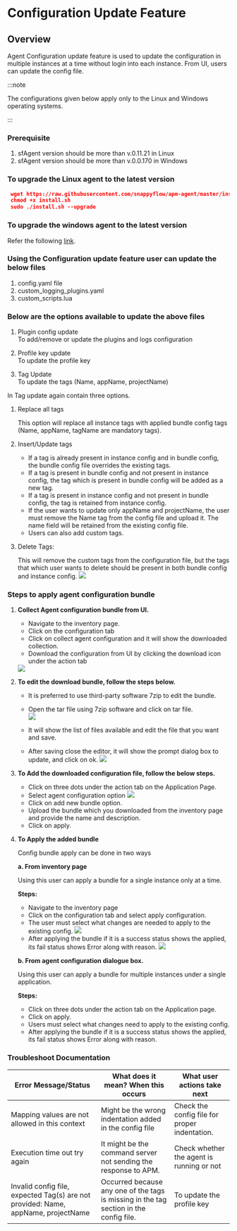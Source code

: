 #  Configuration Update Feature 

## Overview

Agent Configuration update feature is used to update the configuration in multiple instances at a time without login into each instance. From UI, users can update the config file. 

:::note

The configurations given below apply only to the Linux and Windows operating systems.

:::

### Prerequisite

1. sfAgent version should be more than v.0.11.21 in Linux
2. sfAgent version should be more than v.0.0.170 in Windows


### To upgrade the Linux agent to the latest version  

   ```json
    wget https://raw.githubusercontent.com/snappyflow/apm-agent/master/install.sh -O install.sh  
    chmod +x install.sh   
    sudo ./install.sh --upgrade 
   ```
### To upgrade the windows agent to the latest version  
Refer the following [link](/docs/selfhosted-turbo/Integrations/os/windows/sfagent_windows).


### Using the Configuration update feature user can update the below files 

1. config.yaml file 
2. custom_logging_plugins.yaml 
3. custom_scripts.lua

### Below are the options available to update the above files 

1. Plugin config update  
   To add/remove or update the plugins and logs configuration 

2. Profile key update   
   To update the profile key  

3. Tag Update   
   To update the tags (Name, appName, projectName) 

In Tag update again contain three options. 

1. Replace all tags  

    This option will replace all instance tags with applied bundle config tags (Name, appName, tagName are mandatory tags).    
2. Insert/Update tags 

    - If a tag is already present in instance config and in bundle config, the bundle config file overrides the existing tags. 
    - If a tag is present in bundle config and not present in instance config, the tag which is present in bundle config will be added as a new tag. 
    - If a tag is present in instance config and not present in bundle config, the tag is retained from instance config. 
    - If the user wants to update only appName and projectName,  the user must remove the Name tag from the config file and upload it. The name field will be retained from the existing config file. 
    - Users can also add custom tags. 

3. Delete Tags: 

    This will remove the custom tags from the configuration file, but the tags that which user wants to delete should be present in both bundle config and instance config. 
    <img src="/img/delete_tag.png" />

### Steps to apply agent configuration bundle 

1. **Collect Agent configuration bundle from UI.** 

    - Navigate to the inventory page. 
    - Click on the configuration tab 
    - Click on collect agent configuration and it will show the downloaded collection. 
    - Download the configuration from UI by clicking the download icon under the action tab 
    <img src="/img/configuration_tab.png" />

 2. **To edit the download bundle, follow the steps below.**

    - It is preferred to use third-party software 7zip to edit the bundle. 
    - Open the tar file using 7zip software and click on tar file.  
      <img src="/img/7zip.png" /> 

    - It will show the list of files available and edit the file that you want and save. 
    - After saving close the editor, it will show the prompt dialog box to update, and click on ok. 
      <img src="/img/saving_close.png" /> 

3. **To Add the downloaded configuration file, follow the below steps.** 

    - Click on three dots under the action tab on the Application Page. 
    - Select agent configuration option 
      <img src="/img/agent_configuration.png" /> 
    - Click on add new bundle option. 
    - Upload the bundle which you downloaded from the inventory page and provide the name and description. 
    - Click on apply. 

4. **To Apply the added bundle**

    Config bundle apply can be done in two ways 

    **a. From inventory page** 

    Using this user can apply a bundle for a single instance only at a time. 
    
     **Steps:**
     - Navigate to the inventory page 
     - Click on the configuration tab and select apply configuration. 
     - The user must select what changes are needed to apply to the existing config. 
       <img src="/img/existing_config.png" /> 
     - After applying the bundle if it is a success status shows the applied, its fail status shows Error along with reason. 
       <img src="/img/fail_status.png" /> 

    **b. From agent configuration dialogue box.**
    
      Using this user can apply a bundle for multiple instances under a single application.

    **Steps:** 
    - Click on three dots under the action tab on the Application page. 
    -  Click on apply. 
    -  Users must select what changes need to apply to the existing config. 
    -  After applying the bundle if it is a success status shows the applied, its fail status shows Error along with reason. 



### Troubleshoot Documentation 


 | **Error Message/Status** | **What does it mean? When this occurs**       | **What user actions take next**       |
| ------------- | ---------------------------- |---------------------------- |
|  Mapping values are not allowed in this context  |  Might be the wrong indentation added in the config file  | Check the config file for proper indentation.  |
| Execution time out try again   |  It might be the command server not sending the response to APM.  | Check whether the agent is running or not  |
|  Invalid config file, expected Tag(s) are not provided: Name, appName, projectName  |  Occurred because any one of the tags is missing in the tag section in the config file.  | To update the profile key    |